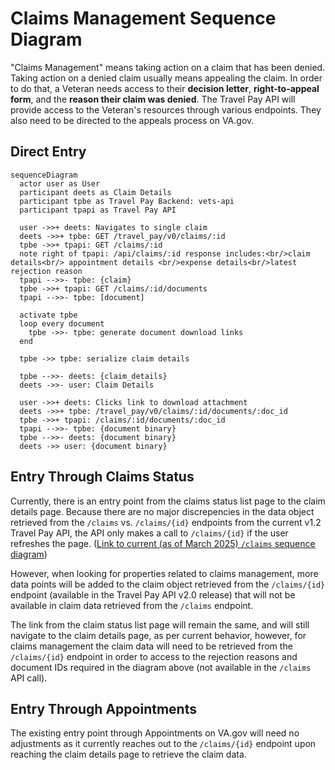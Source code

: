 # Claims Management Sequence Diagram

"Claims Management" means taking action on a claim that has been denied. Taking action on a denied claim usually means appealing the claim. In order to do that, a Veteran needs access to their **decision letter**, **right-to-appeal form**, and the **reason their claim was denied**. The Travel Pay API will provide access to the Veteran's resources through various endpoints. They also need to be directed to the appeals process on VA.gov.

## Direct Entry
```mermaid
sequenceDiagram
  actor user as User
  participant deets as Claim Details
  participant tpbe as Travel Pay Backend: vets-api
  participant tpapi as Travel Pay API

  user ->>+ deets: Navigates to single claim
  deets ->>+ tpbe: GET /travel_pay/v0/claims/:id
  tpbe ->>+ tpapi: GET /claims/:id
  note right of tpapi: /api/claims/:id response includes:<br/>claim details<br/> appointment details <br/>expense details<br/>latest rejection reason 
  tpapi -->>- tpbe: {claim}
  tpbe ->>+ tpapi: GET /claims/:id/documents
  tpapi -->>- tpbe: [document]

  activate tpbe
  loop every document
    tpbe ->>- tpbe: generate document download links
  end

  tpbe ->> tpbe: serialize claim details

  tpbe -->>- deets: {claim_details}
  deets ->>- user: Claim Details

  user ->>+ deets: Clicks link to download attachment
  deets ->>+ tpbe: /travel_pay/v0/claims/:id/documents/:doc_id
  tpbe ->>+ tpapi: /claims/:id/documents/:doc_id
  tpapi -->>- tpbe: {document binary}
  tpbe -->>- deets: {document binary}
  deets ->> user: {document binary}
```

## Entry Through Claims Status
Currently, there is an entry point from the claims status list page to the claim details page. Because there are no major discrepencies in the data object retrieved from the `/claims` vs. `/claims/{id}` endpoints from the current v1.2 Travel Pay API, the API only makes a call to `/claims/{id}` if the user refreshes the page. ([Link to current (as of March 2025) `/claims` sequence diagram](https://github.com/department-of-veterans-affairs/va.gov-team/blob/master/products/health-care/beneficiary-travel/engineering/submit-claim/full-sequence-diagram.md#visiting-my-healthtravel-payclaims))

However, when looking for properties related to claims management, more data points will be added to the claim object retrieved from the `/claims/{id}` endpoint (available in the Travel Pay API v2.0 release) that will not be available in claim data retrieved from the `/claims` endpoint. 

The link from the claim status list page will remain the same, and will still navigate to the claim details page, as per current behavior, however, for claims management the claim data will need to be retrieved from the `/claims/{id}` endpoint in order to access to the rejection reasons and document IDs required in the diagram above (not available in the `/claims` API call).

## Entry Through Appointments
The existing entry point through Appointments on VA.gov will need no adjustments as it currently reaches out to the `/claims/{id}` endpoint upon reaching the claim details page to retrieve the claim data. 
